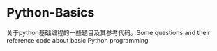 # Python-Basics
关于python基础编程的一些题目及其参考代码。Some questions and their reference code about basic Python programming
